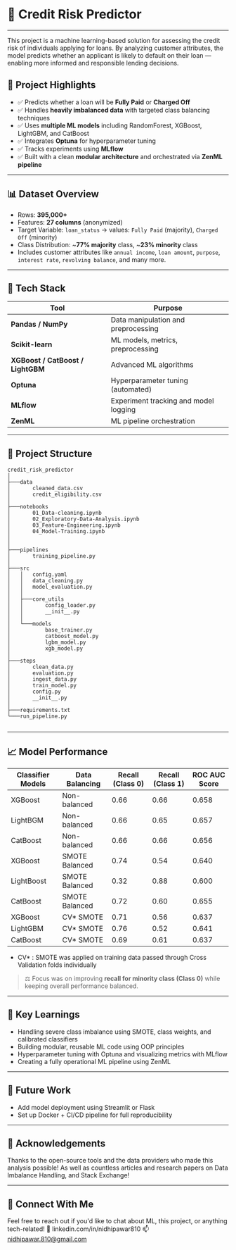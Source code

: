# 🏦 Credit Risk Predictor
---
This project is a machine learning-based solution for assessing the credit risk of individuals applying for loans. By analyzing customer attributes, the model predicts whether an applicant is likely to default on their loan — enabling more informed and responsible lending decisions.

## 🚀 Project Highlights

- ✅ Predicts whether a loan will be **Fully Paid** or **Charged Off**
- ✅ Handles **heavily imbalanced data** with targeted class balancing techniques
- ✅ Uses **multiple ML models** including RandomForest, XGBoost, LightGBM, and CatBoost
- ✅ Integrates **Optuna** for hyperparameter tuning
- ✅ Tracks experiments using **MLflow**
- ✅ Built with a clean **modular architecture** and orchestrated via **ZenML pipeline**

---
 ## 📊 Dataset Overview

- Rows: **395,000+**
- Features: **27 columns** (anonymized)
- Target Variable: `loan_status` → values: `Fully Paid` (majority), `Charged Off` (minority)
- Class Distribution: ~**77% majority** class, ~**23% minority** class  
- Includes customer attributes like `annual income`, `loan amount`, `purpose`, `interest rate`, `revolving balance`, and many more.

---

## 🧰 Tech Stack

| Tool            | Purpose                               |
|-----------------|----------------------------------------|
| **Pandas / NumPy** | Data manipulation and preprocessing |
| **Scikit-learn** | ML models, metrics, preprocessing     |
| **XGBoost / CatBoost / LightGBM** | Advanced ML algorithms |
| **Optuna**       | Hyperparameter tuning (automated)     |
| **MLflow**       | Experiment tracking and model logging |
| **ZenML**        | ML pipeline orchestration             |

---

## 📁 Project Structure

```
credit_risk_predictor
│
├───data
│       cleaned_data.csv
│       credit_eligibility.csv
│
├───notebooks
│       01_Data-cleaning.ipynb
│       02_Exploratory-Data-Analysis.ipynb
│       03_Feature-Engineering.ipynb
│       04_Model-Training.ipynb
│       
│
├───pipelines
│       training_pipeline.py
│
├───src
│   │   config.yaml
│   │   data_cleaning.py
│   │   model_evaluation.py
│   │
│   ├───core_utils
│   │       config_loader.py
│   │       __init__.py
│   │
│   └───models
│           base_trainer.py
│           catboost_model.py
│           lgbm_model.py
│           xgb_model.py
│
├───steps
│       clean_data.py
│       evaluation.py
│       ingest_data.py
│       train_model.py
│       config.py
│       __init__.py
│
├───requirements.txt
└───run_pipeline.py        
        
```
---

## 📈 Model Performance

| Classifier Models            | Data Balancing | Recall (Class 0) | Recall (Class 1) | ROC AUC Score |
|------------------|----------------|------------------|------------------|---------------|
| XGBoost| Non-balanced   | 0.66            | 0.66            | 0.658         |
| LightBGM| Non-balanced           | 0.66             | 0.65             | 0.657          |    
| CatBoost | Non-balanced           | 0.66            | 0.66             | 0.656          |
| XGBoost | SMOTE Balanced  | 0.74             | 0.54             | 0.640         |
| LightBoost | SMOTE Balanced            | 0.32           | 0.88       | 0.600       |
| CatBoost| SMOTE Balanced            | 0.72            | 0.60        | 0.655        |
| XGBoost| CV* SMOTE          | 0.71             | 0.56             | 0.637         |
| LightGBM | CV* SMOTE          | 0.76            | 0.52            | 0.641         |
| CatBoost | CV* SMOTE           | 0.69            | 0.61             | 0.637         |

- CV* : SMOTE was applied on training data passed through Cross Validation folds individually
> ⚖️ Focus was on improving **recall for minority class (Class 0)** while keeping overall performance balanced.

---

## 🧠 Key Learnings

- Handling severe class imbalance using SMOTE, class weights, and calibrated classifiers
- Building modular, reusable ML code using OOP principles
- Hyperparameter tuning with Optuna and visualizing metrics with MLflow
- Creating a fully operational ML pipeline using ZenML

---

## 🚀 Future Work 

- Add model deployment using Streamlit or Flask
- Set up Docker + CI/CD pipeline for full reproducibility

--- 
## 🙌 Acknowledgements

Thanks to the open-source tools and the data providers who made this analysis possible! As well as countless articles and research papers on Data Imbalance Handling, and Stack Exchange!

--- 
## 🔗 Connect With Me

Feel free to reach out if you'd like to chat about ML, this project, or anything tech-related!
💼 linkedin.com/in/nidhipawar810 
📫 nidhipawar.810@gmail.com


























